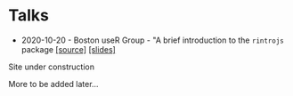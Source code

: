 # Talks

- 2020-10-20 - Boston useR Group - "A brief introduction to the `rintrojs`
  package [[source]](https://github.com/DavZim/talks/tree/main/2020-10-20-boston-user-rintrojs) [[slides]](https://davzim.github.io/talks/2020-10-20-boston-user-rintrojs)

Site under construction



More to be added later...

